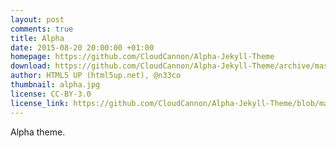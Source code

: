 ```yaml
---
layout: post
comments: true
title: Alpha
date: 2015-08-20 20:00:00 +01:00
homepage: https://github.com/CloudCannon/Alpha-Jekyll-Theme
download: https://github.com/CloudCannon/Alpha-Jekyll-Theme/archive/master.zip
author: HTML5 UP (html5up.net), @n33co
thumbnail: alpha.jpg
license: CC-BY-3.0
license_link: https://github.com/CloudCannon/Alpha-Jekyll-Theme/blob/master/LICENSE.txt
---
```


Alpha theme.

